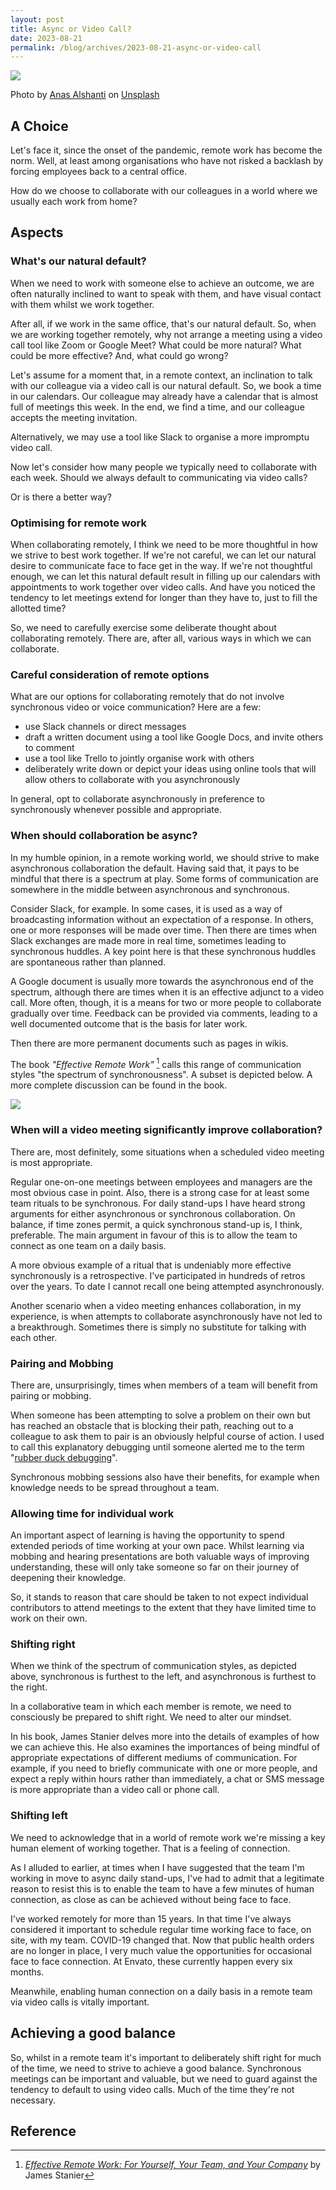```yaml
---
layout: post
title: Async or Video Call?
date: 2023-08-21
permalink: /blog/archives/2023-08-21-async-or-video-call
---
```


![](/assets/images/anas-alshanti-feXpdV001o4-unsplash.jpg)

Photo by <a href="https://unsplash.com/@anasalshanti?utm_source=unsplash&utm_medium=referral&utm_content=creditCopyText">Anas Alshanti</a> on <a href="https://unsplash.com/s/photos/electronic?utm_source=unsplash&utm_medium=referral&utm_content=creditCopyText">Unsplash</a>

## A Choice

Let's face it, since the onset of the pandemic, remote work has become the norm. Well, at least among
organisations who have not risked a backlash by forcing employees back to a central office.

How do we choose to collaborate with our colleagues in a world where we usually each work from home? 

## Aspects

### What's our natural default?

When we need to work with someone else to achieve an outcome, we are often naturally
inclined to want to speak with them, and have visual contact with them whilst we work together.

After all, if we work in the same office, that's our natural default. So, when we are working
together remotely, why not arrange a meeting using a video call tool like Zoom or Google Meet?
What could be more natural? What could be more effective? And, what could go wrong?

Let's assume for a moment that, in a remote context, an inclination to talk with our colleague via a video call is
our natural default. So, we book a time in our calendars. Our colleague may already have a
calendar that is almost full of meetings this week. In the end, we find a time, and our colleague
accepts the meeting invitation.

Alternatively, we may use a tool like Slack to organise a more impromptu video call.

Now let's consider how many people we typically need to collaborate with each week.
Should we always default to communicating via video calls?

Or is there a better way?

### Optimising for remote work

When collaborating remotely, I think we need to be more thoughtful in how we strive to best work
together. If we're not careful, we can let our natural desire to communicate face to face
get in the way. If we're not thoughtful enough, we can let this natural default result in filling up our
calendars with appointments to work together over video calls. And have you noticed the tendency
to let meetings extend for longer than they have to, just to fill the allotted time?

So, we need to carefully exercise some deliberate thought about collaborating remotely. There are,
after all, various ways in which we can collaborate.

### Careful consideration of remote options

What are our options for collaborating remotely that do not involve synchronous video or voice
communication? Here are a few:

* use Slack channels or direct messages
* draft a written document using a tool like Google Docs, and invite others to comment
* use a tool like Trello to jointly organise work with others
* deliberately write down or depict your ideas using online tools that will allow others to collaborate
with you asynchronously

In general, opt to collaborate asynchronously in preference to synchronously whenever
possible and appropriate.

### When should collaboration be async?

In my humble opinion, in a remote working world, we should strive to make asynchronous collaboration
the default. Having said that, it pays to be mindful that there is a spectrum at play. Some forms
of communication are somewhere in the middle between asynchronous and synchronous.

Consider Slack, for example. In some cases, it is used as a way of broadcasting information
without an expectation of a response. In others, one or more responses will be made over time. Then
there are times when Slack exchanges are made more in real time, sometimes leading to synchronous
huddles. A key point here is that these synchronous huddles are spontaneous rather than planned.

A Google document is usually more towards the asynchronous end of the spectrum, although there are times
when it is an effective adjunct to a video call. More often, though, it is a means for two or more
people to collaborate gradually over time. Feedback can be provided via comments, leading to a well
documented outcome that is the basis for later work.

Then there are more permanent documents such as pages in wikis.

The book _"Effective Remote Work"_ [^1] calls this range of communication styles "the spectrum of 
synchronousness". A subset is depicted below. A more complete discussion can be found in the book.

![](/assets/images/spectrum-of-synchronousness.png)

### When will a video meeting significantly improve collaboration?

There are, most definitely, some situations when a scheduled video meeting is most appropriate.

Regular one-on-one meetings between employees and managers are the most obvious case in point. Also,
there is a strong case for at least some team rituals to be synchronous. For daily stand-ups I have
heard strong arguments for either asynchronous or synchronous collaboration. On balance, if time
zones permit, a quick synchronous stand-up is, I think, preferable. The main argument in favour of
this is to allow the team to connect as one team on a daily basis.

A more obvious example of a ritual that is undeniably more effective synchronously is a retrospective.
I've participated in hundreds of retros over the years. To date I cannot recall one being attempted
asynchronously.

Another scenario when a video meeting enhances collaboration, in my experience, is when attempts
to collaborate asynchronously have not led to a breakthrough. Sometimes there is simply no
substitute for talking with each other.

### Pairing and Mobbing

There are, unsurprisingly, times when members of a team will benefit from pairing or mobbing.

When someone has been attempting to solve a problem on their own but has reached an obstacle
that is blocking their path, reaching out to a colleague to ask them to pair is an obviously
helpful course of action. I used to call this explanatory debugging until someone alerted me
to the term "[rubber duck debugging](https://rubberduckdebugging.com/)".

Synchronous mobbing sessions also have their benefits, for example when knowledge needs to
be spread throughout a team. 

### Allowing time for individual work

An important aspect of learning is having the opportunity to spend extended periods of time
working at your own pace. Whilst learning via mobbing and hearing presentations are both
valuable ways of improving understanding, these will only take someone so far on their
journey of deepening their knowledge.

So, it stands to reason that care should be taken to not expect individual contributors to
attend meetings to the extent that they have limited time to work on their own.

### Shifting right

When we think of the spectrum of communication styles, as depicted above, synchronous is
furthest to the left, and asynchronous is furthest to the right.

In a collaborative team in which each member is remote, we need to consciously be prepared
to shift right. We need to alter our mindset. 

In his book, James Stanier delves more into 
the details of examples of how we can achieve this. He also examines the importances of
being mindful of appropriate expectations of different mediums of communication. For
example, if you need to briefly communicate with one or more people, and expect a reply
within hours rather than immediately, a chat or SMS message is more appropriate than a
video call or phone call.

### Shifting left

We need to acknowledge that in a world of remote work we're missing a key human element of
working together. That is a feeling of connection. 

As I alluded to earlier, at times when I have suggested that
the team I'm working in move to async daily stand-ups, I've had to admit that a
legitimate reason to resist this is to enable the team to have a few minutes of 
human connection, as close as can be achieved without being face to face.

I've worked remotely for more than 15 years. In that time I've always considered it
important to schedule regular time working face to face, on site, with my team.
COVID-19 changed that. Now that public health orders are no longer in place, I
very much value the opportunities for occasional face to face connection. At Envato, 
these currently happen every six months.

Meanwhile, enabling human connection on a daily basis in a remote team via video calls
is vitally important.

## Achieving a good balance

So, whilst in a remote team it's important to deliberately shift right for much
of the time, we need to strive to achieve a good balance. Synchronous meetings
can be important and valuable, but we need to guard against the tendency to
default to using video calls. Much of the time they're not necessary.

## Reference

[^1]: [_Effective Remote Work: For Yourself, Your Team, and Your Company_](https://pragprog.com/titles/jsrw/effective-remote-work/) by James Stanier
